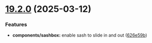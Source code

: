# [19.2.0](https://github.com/SchweizerischeBundesbahnen/scion-toolkit/compare/components-19.1.0...components-19.2.0) (2025-03-12)


### Features

* **components/sashbox:** enable sash to slide in and out ([626e59b](https://github.com/SchweizerischeBundesbahnen/scion-toolkit/commit/626e59b5fdf71daafe50773fef1950b2b5280759))




